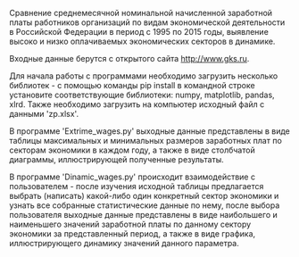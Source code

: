 Сравнение среднемесячной номинальной начисленной заработной платы работников организаций по видам экономической деятельности в Российской Федерации в период с 1995 по 2015 годы, выявление высоко и низко оплачиваемых экономических секторов в динамике.


Входные данные берутся с открытого сайта http://www.gks.ru. 


Для начала работы с программами необходимо загрузить несколько библиотек - с помощью команды pip install в командной строке установите соответствующие библиотеки: numpy, matplotlib, pandas, xlrd. Также необходимо загрузить на компьютер исходный файл с данными 'zp.xlsx'.

В программе 'Extrime_wages.py' выходные данные представлены в виде таблицы максимальных и минимальных размеров заработных плат по секторам экономики в каждом году, а также в виде столбчатой диаграммы, иллюстрирующей полученные результаты.

В программе 'Dinamic_wages.py' происходит взаимодействие с пользователем - после изучения исходной таблицы предлагается выбрать (написать) какой-либо один конкретный сектор экономики и узнать все собранные статистические данные по нему, после выбора пользователя выходные данные представлены в виде наибольшего и наименьшего значений заработной платы по данному сектору экономики за представленный период, а также в виде графика, иллюстрирующего динамику значений данного параметра.
